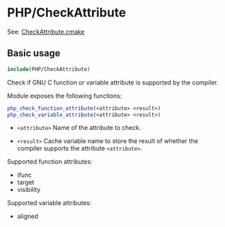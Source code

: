 # PHP/CheckAttribute

See: [CheckAttribute.cmake](https://github.com/petk/php-build-system/blob/master/cmake/cmake/modules/PHP/CheckAttribute.cmake)

## Basic usage

```cmake
include(PHP/CheckAttribute)
```

Check if GNU C function or variable attribute is supported by the compiler.

Module exposes the following functions:

```cmake
php_check_function_attribute(<attribute> <result>)
php_check_variable_attribute(<attribute> <result>)
```

* `<attribute>`
  Name of the attribute to check.

* `<result>`
  Cache variable name to store the result of whether the compiler supports the
  attribute `<attribute>`.

Supported function attributes:

* ifunc
* target
* visibility

Supported variable attributes:

* aligned
